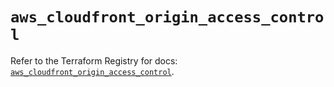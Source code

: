# `aws_cloudfront_origin_access_control`

Refer to the Terraform Registry for docs: [`aws_cloudfront_origin_access_control`](https://registry.terraform.io/providers/hashicorp/aws/5.45.0/docs/resources/cloudfront_origin_access_control).
